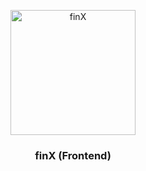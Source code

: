 <p align="center">
    <img src="https://github.com/user-attachments/assets/56ebde51-5d52-4d48-9732-444372edda3c" alt="finX" width="200" />
</p>
<h3 align="center">finX (Frontend)</h3>
